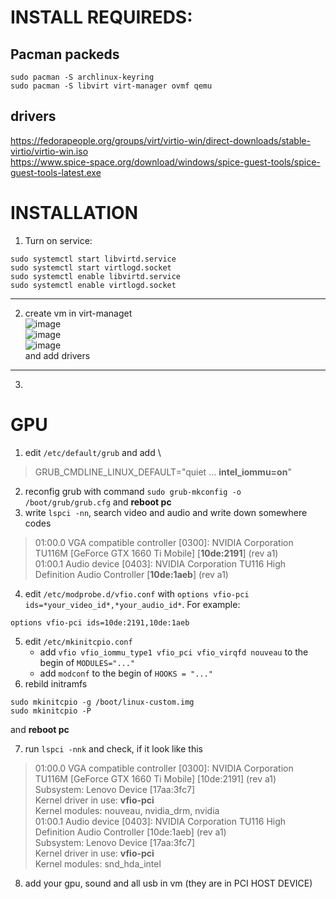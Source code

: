 # INSTALL REQUIREDS:
## Pacman packeds
```
sudo pacman -S archlinux-keyring
sudo pacman -S libvirt virt-manager ovmf qemu
```
## drivers
https://fedorapeople.org/groups/virt/virtio-win/direct-downloads/stable-virtio/virtio-win.iso \
https://www.spice-space.org/download/windows/spice-guest-tools/spice-guest-tools-latest.exe 

# INSTALLATION
1) Turn on service:
```
sudo systemctl start libvirtd.service 
sudo systemctl start virtlogd.socket
sudo systemctl enable libvirtd.service
sudo systemctl enable virtlogd.socket
```
---
2) create vm in virt-managet \
![image](https://user-images.githubusercontent.com/86479624/164980047-b1264cbf-79cf-4312-ba83-404b780c0b1a.png)\
![image](https://user-images.githubusercontent.com/86479624/164980060-8704d229-e28a-4182-bc08-28d82ee792da.png)\
![image](https://user-images.githubusercontent.com/86479624/164980106-534ee4f6-115d-419e-8d3e-2b9fa32445b6.png)\
and add drivers
---
3) 

# GPU
1) edit `/etc/default/grub` and add \
 > GRUB_CMDLINE_LINUX_DEFAULT="quiet ... **intel_iommu=on**"
2) reconfig grub with command `sudo grub-mkconfig -o /boot/grub/grub.cfg` and **reboot pc**
3) write `lspci -nn`, search video and audio and write down somewhere codes
> 01:00.0 VGA compatible controller [0300]: NVIDIA Corporation TU116M [GeForce GTX 1660 Ti Mobile] [**10de:2191**] (rev a1)\
01:00.1 Audio device [0403]: NVIDIA Corporation TU116 High Definition Audio Controller [**10de:1aeb**] (rev a1)
4) edit `/etc/modprobe.d/vfio.conf` with `options vfio-pci ids=*your_video_id*,*your_audio_id*`. For example:
```
options vfio-pci ids=10de:2191,10de:1aeb
``` 
5) edit `/etc/mkinitcpio.conf`
	* add `vfio vfio_iommu_type1 vfio_pci vfio_virqfd nouveau` to the begin of `MODULES="..."`
	* add `modconf` to the begin of `HOOKS = "..."`
6) rebild initramfs
```
sudo mkinitcpio -g /boot/linux-custom.img
sudo mkinitcpio -P
```
and **reboot pc**

7) run `lspci -nnk` and check, if it look like this
> 01:00.0 VGA compatible controller [0300]: NVIDIA Corporation TU116M [GeForce GTX 1660 Ti Mobile] [10de:2191] (rev a1)\
	Subsystem: Lenovo Device [17aa:3fc7]\
	Kernel driver in use: **vfio-pci**\
	Kernel modules: nouveau, nvidia_drm, nvidia\
01:00.1 Audio device [0403]: NVIDIA Corporation TU116 High Definition Audio Controller [10de:1aeb] (rev a1)\
	Subsystem: Lenovo Device [17aa:3fc7]\
	Kernel driver in use: **vfio-pci**\
	Kernel modules: snd_hda_intel
8) add your gpu, sound and all usb in vm (they are in PCI HOST DEVICE)
